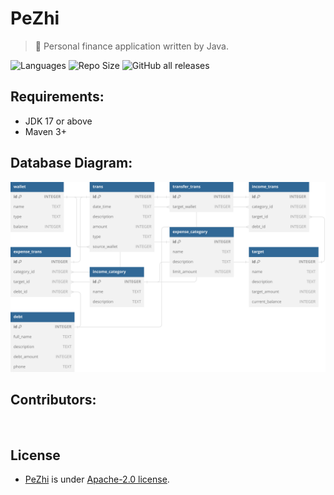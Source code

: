 # PeZhi
> 💸 Personal finance application written by Java.

![Languages](https://img.shields.io/github/languages/top/hardingadonis/pezhi?style=flat)
![Repo Size](https://img.shields.io/github/repo-size/hardingadonis/pezhi?style=flat)
![GitHub all releases](https://img.shields.io/github/downloads/hardingadonis/pezhi/total)

## Requirements:
- JDK 17 or above
- Maven 3+

## Database Diagram:

<a href="https://github.com/hardingadonis/zhi">
  <img src="imgs/Database Diagram.svg" alt=""/>
</a>

## Contributors:

<a href="https://github.com/hardingadonis/pezhi/graphs/contributors">
  <img src="https://contrib.rocks/image?repo=hardingadonis/pezhi" alt=""/>
</a>

## License
- [PeZhi](https://github.com/hardingadonis/pezhi) is under [Apache-2.0 license](https://github.com/hardingadonis/pezhi/blob/main/LICENSE).
